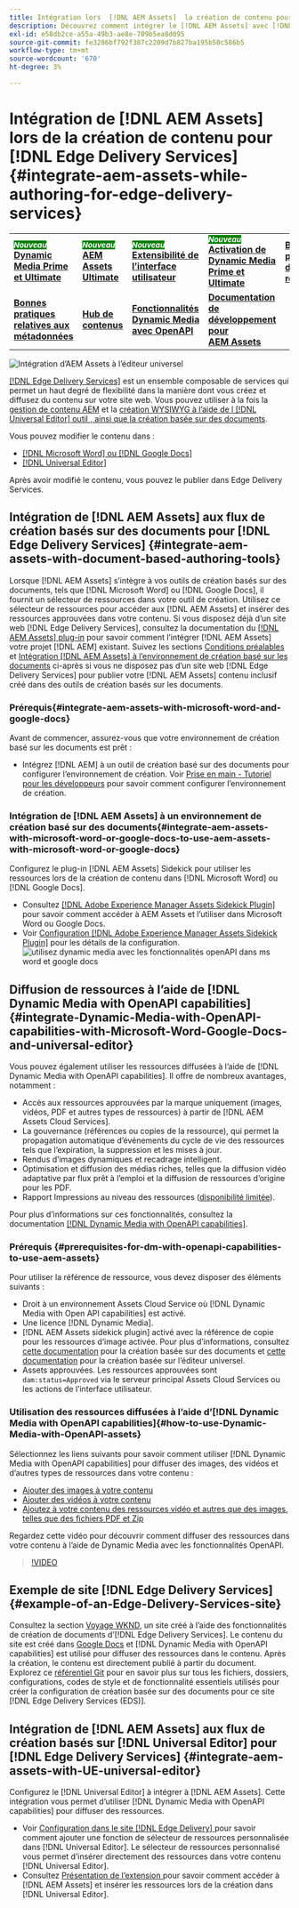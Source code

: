 ```yaml
---
title: Intégration lors  [!DNL AEM Assets]  la création de contenu pour  [!DNL Edge Delivery Services]
description: Découvrez comment intégrer le [!DNL AEM Assets] avec [!DNL Edge Delivery Services]. This integration enables you to integrate [!DNL AEM Assets]  [!DNL Microsoft Word]  et [!DNL Google Docs], integrate [!DNL AEM Assets] avec [!DNL Universal Editor], integrate [!DNL Dynamic Media with OpenAPI capabilities] avec [!DNL Universal Editor] et l’intégrer [!DNL Dynamic Media with OpenAPI capabilities] avec [!DNL Microsoft Word] et [!DNL Google Docs].
exl-id: e58db2ce-a55a-49b3-ae8e-709b5ea8d095
source-git-commit: fe3286bf792f387c2209d7b827ba195b50c586b5
workflow-type: tm+mt
source-wordcount: '670'
ht-degree: 3%

---
```


# Intégration de [!DNL AEM Assets] lors de la création de contenu pour [!DNL Edge Delivery Services] {#integrate-aem-assets-while-authoring-for-edge-delivery-services}

<table>
    <tr>
        <td>
            <sup style= "background-color:#008000; color:#FFFFFF; font-weight:bold"><i>Nouveau</i></sup> <a href="/help/assets/dynamic-media/dm-prime-ultimate.md"><b>Dynamic Media Prime et Ultimate</b></a>
        </td>
        <td>
            <sup style= "background-color:#008000; color:#FFFFFF; font-weight:bold"><i>Nouveau</i></sup> <a href="/help/assets/assets-ultimate-overview.md"><b>AEM Assets Ultimate</b></a>
        </td>
        <td>
            <sup style= "background-color:#008000; color:#FFFFFF; font-weight:bold"><i>Nouveau</i></sup> <a href="/help/assets/aem-assets-view-ui-extensibility.md"><b>Extensibilité de l’interface utilisateur</b></a>
        </td>
          <td>
            <sup style= "background-color:#008000; color:#FFFFFF; font-weight:bold"><i>Nouveau</i></sup> <a href="/help/assets/dynamic-media/enable-dynamic-media-prime-and-ultimate.md"><b>Activation de Dynamic Media Prime et Ultimate</b></a>
        </td>
         <td>
            <a href="/help/assets/search-best-practices.md"><b>Bonnes pratiques de recherche</b></a>
        </td>
    </tr>
    <tr>
        <td>
            <a href="/help/assets/metadata-best-practices.md"><b>Bonnes pratiques relatives aux métadonnées</b></a>
        </td>
        <td>
            <a href="/help/assets/product-overview.md"><b>Hub de contenus</b></a>
        </td>
        <td>
            <a href="/help/assets/dynamic-media-open-apis-overview.md"><b>Fonctionnalités Dynamic Media avec OpenAPI</b></a>
        </td>
        <td>
            <a href="https://developer.adobe.com/experience-cloud/experience-manager-apis/"><b>Documentation de développement pour AEM Assets</b></a>
        </td>
    </tr>
</table>

![Intégration d’AEM Assets à l’éditeur universel](/help/assets/assets/EDS2.png)

[[!DNL Edge Delivery Services]](https://experienceleague.adobe.com/fr/docs/experience-manager-cloud-service/content/edge-delivery/overview) est un ensemble composable de services qui permet un haut degré de flexibilité dans la manière dont vous créez et diffusez du contenu sur votre site web. Vous pouvez utiliser à la fois la [gestion de contenu AEM](/help/sites-cloud/authoring/author-publish.md) et la [création WYSIWYG à l’aide de l [!DNL Universal Editor] outil , ainsi que la création basée sur des documents](https://experienceleague.adobe.com/fr/docs/experience-manager-cloud-service/content/edge-delivery/wysiwyg-authoring/authoring).

Vous pouvez modifier le contenu dans :

* [[!DNL Microsoft Word] ou  [!DNL Google Docs]](#integrate-aem-assets-with-document-based-authoring-tools)
* [[!DNL Universal Editor]](#integrate-aem-assets-with-UE-universal-editor)

Après avoir modifié le contenu, vous pouvez le publier dans Edge Delivery Services.

## Intégration de [!DNL AEM Assets] aux flux de création basés sur des documents pour [!DNL Edge Delivery Services] {#integrate-aem-assets-with-document-based-authoring-tools}

Lorsque [!DNL AEM Assets] s’intègre à vos outils de création basés sur des documents, tels que [!DNL Microsoft Word] ou [!DNL Google Docs], il fournit un sélecteur de ressources dans votre outil de création. Utilisez ce sélecteur de ressources pour accéder aux [!DNL AEM Assets] et insérer des ressources approuvées dans votre contenu.
Si vous disposez déjà d’un site web [!DNL Edge Delivery Services], consultez la documentation du [[!DNL AEM Assets] plug-in](https://github.com/adobe-rnd/aem-assets-plugin/blob/main/README.md) pour savoir comment l’intégrer [!DNL AEM Assets] votre projet [!DNL AEM] existant.
Suivez les sections [Conditions préalables](#integrate-aem-assets-with-microsoft-word-and-google-docs) et [Intégration [!DNL AEM Assets] à l’environnement de création basé sur les documents](#integrate-aem-assets-with-microsoft-word-or-google-docs-to-use-aem-assets-with-microsoft-word-or-google-docs) ci-après si vous ne disposez pas d’un site web [!DNL Edge Delivery Services] pour publier votre [!DNL AEM Assets] contenu inclusif créé dans des outils de création basés sur les documents.

### Prérequis{#integrate-aem-assets-with-microsoft-word-and-google-docs}

Avant de commencer, assurez-vous que votre environnement de création basé sur les documents est prêt :

* Intégrez [!DNL AEM] à un outil de création basé sur des documents pour configurer l’environnement de création. Voir [Prise en main - Tutoriel pour les développeurs](https://www.aem.live/developer/tutorial) pour savoir comment configurer l’environnement de création.

### Intégration de [!DNL AEM Assets] à un environnement de création basé sur des documents{#integrate-aem-assets-with-microsoft-word-or-google-docs-to-use-aem-assets-with-microsoft-word-or-google-docs}

Configurez le plug-in [!DNL AEM Assets] Sidekick pour utiliser les ressources lors de la création de contenu dans [!DNL Microsoft Word] ou [!DNL Google Docs].

* Consultez [[!DNL Adobe Experience Manager Assets Sidekick Plugin]](https://www.aem.live/docs/aem-assets-sidekick-plugin#using-experience-manager-assets-for-website-authors) pour savoir comment accéder à AEM Assets et l’utiliser dans Microsoft Word ou Google Docs.
* Voir [Configuration [!DNL Adobe Experience Manager Assets Sidekick Plugin]](https://www.aem.live/developer/configuring-aem-assets-sidekick-plugin) pour les détails de la configuration.
  ![utilisez dynamic media avec les fonctionnalités openAPI dans ms word et google docs](/help/assets/assets/my-assets-sidebar.png)

## Diffusion de ressources à l’aide de [!DNL Dynamic Media with OpenAPI capabilities] {#integrate-Dynamic-Media-with-OpenAPI-capabilities-with-Microsoft-Word-Google-Docs-and-universal-editor}

Vous pouvez également utiliser les ressources diffusées à l’aide de [!DNL Dynamic Media with OpenAPI capabilities]. Il offre de nombreux avantages, notamment :

* Accès aux ressources approuvées par la marque uniquement (images, vidéos, PDF et autres types de ressources) à partir de [!DNL AEM Assets Cloud Services].
* La gouvernance (références ou copies de la ressource), qui permet la propagation automatique d’événements du cycle de vie des ressources tels que l’expiration, la suppression et les mises à jour.
* Rendus d’images dynamiques et recadrage intelligent.
* Optimisation et diffusion des médias riches, telles que la diffusion vidéo adaptative par flux prêt à l’emploi et la diffusion de ressources d’origine pour les PDF.
* Rapport Impressions au niveau des ressources ([disponibilité limitée](/help/assets/manage-reports-assets-view.md#dynamic-media-delivery-reports)).

Pour plus d’informations sur ces fonctionnalités, consultez la documentation [[!DNL Dynamic Media with OpenAPI capabilities]](https://experienceleague.adobe.com/en/docs/experience-manager-cloud-service/content/assets/dynamicmedia/dynamic-media-open-apis/dynamic-media-open-apis-overview).

### Prérequis {#prerequisites-for-dm-with-openapi-capabilities-to-use-aem-assets}

Pour utiliser la référence de ressource, vous devez disposer des éléments suivants :

* Droit à un environnement Assets Cloud Service où [!DNL Dynamic Media with Open API capabilities] est activé.
* Une licence [!DNL Dynamic Media].
* [!DNL AEM Assets sidekick plugin] activé avec la référence de copie pour les ressources d’image activée. Pour plus d’informations, consultez [cette documentation](https://www.aem.live/developer/configuring-aem-assets-sidekick-plugin#copymode) pour la création basée sur des documents et [cette documentation](https://developer.adobe.com/uix/docs/extension-manager/extension-developed-by-adobe/configurable-asset-picker/#extension-overview) pour la création basée sur l’éditeur universel.
* Assets approuvées. Les ressources approuvées sont `dam:status=Approved` via le serveur principal Assets Cloud Services ou les actions de l’interface utilisateur.

### Utilisation des ressources diffusées à l’aide d’[!DNL Dynamic Media with OpenAPI capabilities]{#how-to-use-Dynamic-Media-with-OpenAPI-assets}

Sélectionnez les liens suivants pour savoir comment utiliser [!DNL Dynamic Media with OpenAPI capabilities] pour diffuser des images, des vidéos et d’autres types de ressources dans votre contenu :

* [Ajouter des images à votre contenu](https://www.aem.live/docs/aem-assets-sidekick-plugin#using-image-references-when-authoring-content)
* [Ajouter des vidéos à votre contenu](https://www.aem.live/docs/aem-assets-sidekick-plugin#using-video-references-when-authoring-content)
* [Ajoutez à votre contenu des ressources vidéo et autres que des images, telles que des fichiers PDF et Zip](https://www.aem.live/docs/aem-assets-sidekick-plugin#using-asset-references-for-pdf-zip-etc-when-authoring-content)

Regardez cette vidéo pour découvrir comment diffuser des ressources dans votre contenu à l’aide de Dynamic Media avec les fonctionnalités OpenAPI.

>[!VIDEO](https://video.tv.adobe.com/v/3441155)

## Exemple de site [!DNL Edge Delivery Services]{#example-of-an-Edge-Delivery-Services-site}

Consultez la section [Voyage WKND](http://bit.ly/3DExLnf), un site créé à l’aide des fonctionnalités de création de documents d’[!DNL Edge Delivery Services]. Le contenu du site est créé dans [Google Docs](https://drive.google.com/drive/folders/1HCCHRWp4HJIXW_cUv5cRDQ5DzzqiZsXT) et [!DNL Dynamic Media with OpenAPI capabilities] est utilisé pour diffuser des ressources dans le contenu. Après la création, le contenu est directement publié à partir du document. Explorez ce [référentiel Git](https://github.com/hlxsites/franklin-assets-selector/tree/aem-dynamicmedia-demo/blocks) pour en savoir plus sur tous les fichiers, dossiers, configurations, codes de style et de fonctionnalité essentiels utilisés pour créer la configuration de création basée sur des documents pour ce site [!DNL Edge Delivery Services (EDS)].

## Intégration de [!DNL AEM Assets] aux flux de création basés sur [!DNL Universal Editor] pour [!DNL Edge Delivery Services] {#integrate-aem-assets-with-UE-universal-editor}

Configurez le [!DNL Universal Editor] à intégrer à [!DNL AEM Assets]. Cette intégration vous permet d’utiliser [!DNL Dynamic Media with OpenAPI capabilities] pour diffuser des ressources.

* Voir [Configuration dans le site [!DNL Edge Delivery]  ](https://developer.adobe.com/uix/docs/extension-manager/extension-developed-by-adobe/configurable-asset-picker/#configuration-in-edge-delivery-site) pour savoir comment ajouter une fonction de sélecteur de ressources personnalisée dans [!DNL Universal Editor]. Le sélecteur de ressources personnalisé vous permet d’insérer directement des ressources dans votre contenu [!DNL Universal Editor].
* Consultez [ Présentation de l’extension ](https://developer.adobe.com/uix/docs/extension-manager/extension-developed-by-adobe/configurable-asset-picker/#extension-overview) pour savoir comment accéder à [!DNL AEM Assets] et insérer les ressources lors de la création dans [!DNL Universal Editor].
